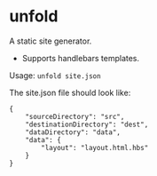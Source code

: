 unfold
======

A static site generator.

 * Supports handlebars templates.

Usage: `unfold site.json`

The site.json file should look like:

```
{
	"sourceDirectory": "src",
	"destinationDirectory": "dest",
	"dataDirectory": "data",
	"data": {
		"layout": "layout.html.hbs"
	}
}
```
